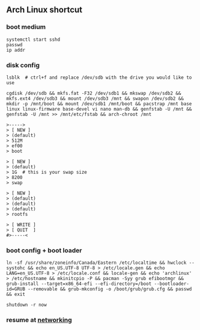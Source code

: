 Arch Linux shortcut
---

### boot medium
```
systemctl start sshd
passwd
ip addr
```

### disk config
```
lsblk  # ctrl+f and replace /dev/sdb with the drive you would like to use

cgdisk /dev/sdb && mkfs.fat -F32 /dev/sdb1 && mkswap /dev/sdb2 && mkfs.ext4 /dev/sdb3 && mount /dev/sdb3 /mnt && swapon /dev/sdb2 && mkdir -p /mnt/boot && mount /dev/sdb1 /mnt/boot && pacstrap /mnt base linux linux-firmware base-devel vi nano man-db && genfstab -U /mnt && genfstab -U /mnt >> /mnt/etc/fstab && arch-chroot /mnt

>----->
> [ NEW ]
> (default)
> 512M
> ef00
> boot

> [ NEW ]
> (default)
> 1G  # this is your swap size
> 8200
> swap

> [ NEW ]
> (default)
> (default)
> (default)
> rootfs

> [ WRITE ]
> [ QUIT  ]
#>-----<
```
### boot config + boot loader
```
ln -sf /usr/share/zoneinfo/Canada/Eastern /etc/localtime && hwclock --systohc && echo en_US.UTF-8 UTF-8 > /etc/locale.gen && echo LANG=en_US.UTF-8 > /etc/locale.conf && locale-gen && echo 'archlinux' > /etc/hostname && mkinitcpio -P && pacman -Syy grub efibootmgr && grub-install --target=x86_64-efi --efi-directory=/boot --bootloader-id=GRUB --removable && grub-mkconfig -o /boot/grub/grub.cfg && passwd && exit

shutdown -r now
```

### resume at [networking](https://github.com/wncry/arch-linux-installation-guide/blob/main/readme.md#networking)

